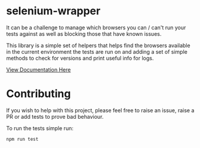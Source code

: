 # selenium-wrapper

It can be a challenge to manage which browsers you can / can't run your tests against
as well as blocking those that have known issues.

This library is a simple set of helpers that helps find the browsers available
in the current environment the tests are run on and adding a set of simple
methods to check for versions and print useful info for logs.

<p>
  <a href="#">View Documentation Here</a>
</p>

# Contributing

If you wish to help with this project, please feel free to raise an issue,
raise a PR or add tests to prove bad behaviour.

To run the tests simple run:

    npm run test

